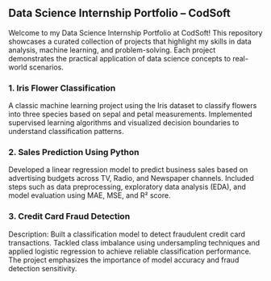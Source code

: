 ## Data Science Internship Portfolio – CodSoft

Welcome to my Data Science Internship Portfolio at CodSoft! This repository showcases a curated collection of projects that highlight my skills in data analysis, machine learning, and problem-solving. Each project demonstrates the practical application of data science concepts to real-world scenarios.

### 1. Iris Flower Classification

A classic machine learning project using the Iris dataset to classify flowers into three species based on sepal and petal measurements. Implemented supervised learning algorithms and visualized decision boundaries to understand classification patterns.

### 2. Sales Prediction Using Python

Developed a linear regression model to predict business sales based on advertising budgets across TV, Radio, and Newspaper channels. Included steps such as data preprocessing, exploratory data analysis (EDA), and model evaluation using MAE, MSE, and R² score.

### 3. Credit Card Fraud Detection

Description:
Built a classification model to detect fraudulent credit card transactions. Tackled class imbalance using undersampling techniques and applied logistic regression to achieve reliable classification performance. The project emphasizes the importance of model accuracy and fraud detection sensitivity.
